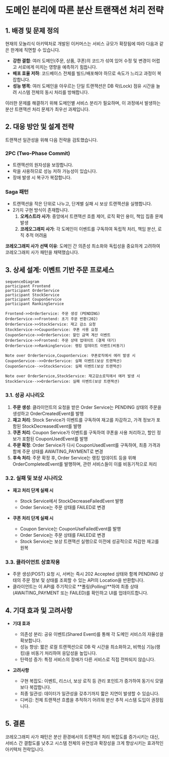 # 도메인 분리에 따른 분산 트랜잭션 처리 전략

## 1. 배경 및 문제 정의
현재의 모놀리식 아키텍처로 개발된 이커머스는 서비스 규모가 확장됨에 따라 다음과 같은 한계에 직면할 수 있습니다.

- **강한 결합**: 여러 도메인(주문, 상품, 쿠폰)의 코드가 섞여 있어 수정 및 변경이 어렵고 서로에게 미치는 영향을 예측하기 힘듭니다.
- **배포 효율 저하**: 코드베이스 전체를 빌드/배포해야 하므로 속도가 느리고 과정이 복잡합니다.
- **성능 병목**: 여러 도메인을 아우르는 단일 트랜잭션은 DB 락(Lock) 점유 시간을 늘려 시스템 전체의 동시 처리를 방해합니다.

이러한 문제를 해결하기 위해 도메인별 서비스 분리가 필요하며, 이 과정에서 발생하는 분산 트랜잭션 처리 문제가 최우선 과제입니다.

## 2. 대응 방안 및 설계 전략

트랜잭션 일관성을 위해 다음 전략을 검토했습니다.

### 2PC (Two-Phase Commit)
- 트랜잭션의 원자성을 보장합니다.
- 락을 사용하므로 성능 저하 가능성이 있습니다.
- 장애 발생 시 복구가 복잡합니다.

### Saga 패턴
- 트랜잭션을 작은 단위로 나누고, 단계별 실패 시 보상 트랜잭션을 실행합니다.
- 2가지 구현 방식이 존재합니다.
  1. **오케스트라 사가**: 중앙에서 트랜잭션 흐름 제어, 로직 확인 용이, 책임 집중 문제 발생
  2. **코레오그래피 사가**: 각 도메인이 이벤트를 구독하여 독립적 처리, 책임 분산, 로직 추적 어려움

**코레오그래피 사가 선택 이유**: 도메인 간 의존성 최소화와 독립성을 중요하게 고려하여 코레오그래피 사가 패턴을 채택했습니다.

## 3. 상세 설계: 이벤트 기반 주문 프로세스

```mermaid
sequenceDiagram
participant Frontend
participant OrderService
participant StockService
participant CouponService
participant RankingService

Frontend->>OrderService: 주문 생성 (PENDING)
OrderService->>Frontend: 초기 주문 반환(202)
OrderService->>StockService: 재고 감소 요청
StockService->>CouponService: 쿠폰 사용 요청
CouponService->>OrderService: 할인 금액 계산 이벤트
OrderService->>Frontend: 주문 상태 업데이트 (결제 대기)
OrderService->>RankingService: 랭킹 업데이트 이벤트(비동기)

Note over OrderService,CouponService: 쿠폰로직에서 에러 발생 시
CouponService-->>OrderService: 실패 이벤트(보상 트랜잭션)
CouponService-->>StockService: 실패 이벤트(보상 트랜잭션)

Note over OrderService,StockService: 재고감소로직에서 에러 발생 시
StockService-->>OrderService: 실패 이벤트(보상 트랜잭션)
```

### 3.1. 성공 시나리오
1. **주문 생성**: 클라이언트의 요청을 받은 Order Service는 PENDING 상태의 주문을 생성하고 OrderCreatedEvent를 발행
2. **재고 처리**: Stock Service가 이벤트를 구독하여 재고를 차감하고, 가격 정보가 포함된 StockDecreasedEvent를 발행
3. **쿠폰 처리**: Coupon Service가 이벤트를 구독하여 쿠폰을 사용 처리하고, 할인 정보가 포함된 CouponUsedEvent를 발행
4. **주문 확정**: Order Service가 다시 CouponUsedEvent를 구독하여, 최종 가격과 함께 주문 상태를 AWAITING_PAYMENT로 변경
5. **후속 처리**: 주문 확정 후, Order Service는 랭킹 업데이트 등을 위해 OrderCompletedEvent를 발행하며, 관련 서비스들이 이를 비동기적으로 처리

### 3.2. 실패 및 보상 시나리오
- **재고 처리 단계 실패 시**
  - Stock Service에서 StockDecreaseFailedEvent 발행  
  - Order Service는 주문 상태를 FAILED로 변경

- **쿠폰 처리 단계 실패 시**
  - Coupon Service는 CouponUseFailedEvent를 발행  
  - Order Service는 주문 상태를 FAILED로 변경  
  - Stock Service는 보상 트랜잭션 실행으로 이전에 성공적으로 차감한 재고를 원복

### 3.3. 클라이언트 상호작용
- 주문 생성(POST) 요청 시, 서버는 즉시 202 Accepted 상태와 함께 PENDING 상태의 주문 정보 및 상태를 조회할 수 있는 API의 Location을 반환합니다.  
- 클라이언트는 이 API를 주기적으로 **폴링(Polling)**하여 최종 상태(AWAITING_PAYMENT 또는 FAILED)를 확인하고 UI를 업데이트합니다.

## 4. 기대 효과 및 고려사항
- **기대 효과**
  - 의존성 분리: 공유 이벤트(Shared Event)를 통해 각 도메인 서비스의 자율성을 확보합니다.
  - 성능 향상: 짧은 로컬 트랜잭션으로 DB 락 시간을 최소화하고, 비핵심 기능(랭킹)을 비동기 처리하여 응답성을 높입니다.
  - 탄력성 증가: 특정 서비스의 장애가 다른 서비스로 직접 전파되지 않습니다.

- **고려사항**
  - 구현 복잡도: 이벤트, 리스너, 보상 로직 등 관리 포인트가 증가하여 동기식 모델보다 복잡합니다.
  - 최종 일관성: 데이터가 일관성을 갖추기까지 짧은 지연이 발생할 수 있습니다.
  - 디버깅: 전체 트랜잭션 흐름을 추적하기 어려워 분산 추적 시스템 도입이 권장됩니다.

## 5. 결론
코레오그래피 사가 패턴은 분산 환경에서의 트랜잭션 처리 복잡도를 증가시키는 대신,  
서비스 간 결합도를 낮추고 시스템 전체의 유연성과 확장성을 크게 향상시키는 효과적인 아키텍처 전략입니다.

